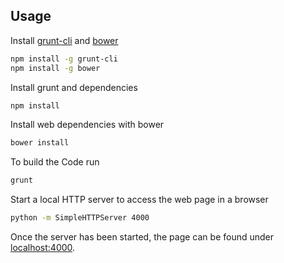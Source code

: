 

Usage
-----

Install [grunt-cli](http://gruntjs.com) and [bower](http://bower.io)

```sh
npm install -g grunt-cli
npm install -g bower
```

Install grunt and dependencies

```sh
npm install
```

Install web dependencies with bower

```sh
bower install
```

To build the Code run

```sh
grunt
```

Start a local HTTP server to access the web page in a browser

```sh
python -m SimpleHTTPServer 4000
```

Once the server has been started, the page can be found under
[localhost:4000](http://localhost:4000).
